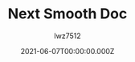 ---
title: Next Smooth Doc
github: https://github.com/lwz7512/next-smooth-doc
demo: https://next-smooth-doc.vercel.app/
author: lwz7512
date: 2021-06-07T00:00:00.000Z
ssg:
  - Next
cms:
  - Markdown
category:
  - Documentation
description: smooth-doc in Nextjs implementation
draft: true
publish_date: '2021-06-05T00:36:07Z'
update_date: '2021-10-08T13:12:35Z'
github_star: 30
github_fork: 15
---